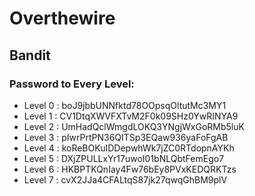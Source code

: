 # Overthewire

## Bandit

### Password to Every Level:
  - Level 0 : boJ9jbbUNNfktd78OOpsqOltutMc3MY1
  - Level 1 : CV1DtqXWVFXTvM2F0k09SHz0YwRINYA9
  - Level 2 : UmHadQclWmgdLOKQ3YNgjWxGoRMb5luK
  - Level 3 : pIwrPrtPN36QITSp3EQaw936yaFoFgAB
  - Level 4 : koReBOKuIDDepwhWk7jZC0RTdopnAYKh
  - Level 5 : DXjZPULLxYr17uwoI01bNLQbtFemEgo7
  - Level 6 : HKBPTKQnIay4Fw76bEy8PVxKEDQRKTzs
  - Level 7 : cvX2JJa4CFALtqS87jk27qwqGhBM9plV
